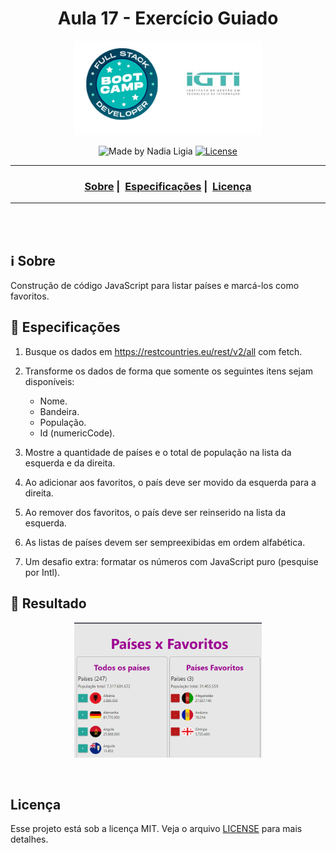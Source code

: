 <h1 align="center">Aula 17 - Exercício Guiado</h1>
<p align="center">
  <img src="../../assets/logo.jpeg" width="300" heigth="300">
</p>


<p align="center">
  <img alt="Made by Nadia Ligia" src="https://img.shields.io/badge/made%20by-Nadia%20Ligia-informational">
  
  <a href="license.md">
  <img alt="License" src="https://img.shields.io/badge/License-MIT-informational">
  </a>
</p>

___

<h3 align="center">
  <a href="#information_source-sobre">Sobre</a>&nbsp;|&nbsp;
  <a href="#book-especificações">Especificações</a>&nbsp;|&nbsp;
  <a href="#rocket-resultado>Resultado</a>&nbsp;|&nbsp;
  <a href="#licença">Licença</a>
</h3>

___

<br>
<br>

## :information_source: Sobre

Construção de código JavaScript para listar países e marcá-los como favoritos.

## :book: Especificações

<ul>

</ul>

1. Busque os dados em https://restcountries.eu/rest/v2/all com fetch.

2. Transforme os dados de forma que somente os seguintes itens sejam disponíveis:
    - Nome.
    - Bandeira.
    - População.
    - Id (numericCode).

3. Mostre a quantidade de países e o total de população na lista da esquerda e da direita.

4. Ao adicionar aos favoritos, o país deve ser movido da esquerda para a direita.

5. Ao remover dos favoritos, o país deve ser reinserido na lista da esquerda.

6. As listas de países devem ser sempreexibidas em ordem alfabética.

7. Um desafio extra: formatar os números com JavaScript puro (pesquise por Intl).


## :rocket: Resultado

<p align="center">
  <img src="./assets/result.gif" width="300" heigth="300">
</p>

<br>

## Licença 

Esse projeto está sob a licença MIT. Veja o arquivo [LICENSE](../../LICENSE) para mais detalhes.
